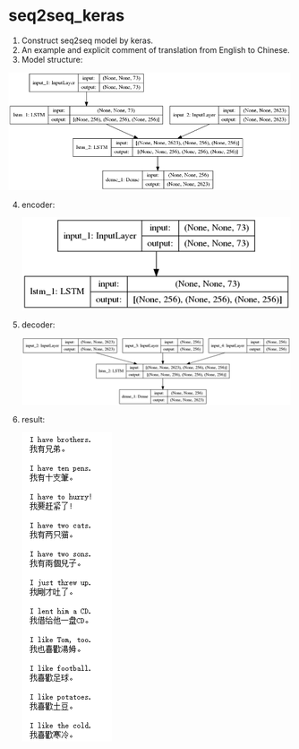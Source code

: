 # seq2seq_keras
1. Construct seq2seq model by keras.
2. An example and explicit comment of translation from English to Chinese.
3. Model structure:

![](img/model.png)

4. encoder:

   ![](img/encoder.png)

5. decoder:

   ![](img/decoder.png)

6. result:

   ![](img/en2chResult.png)

